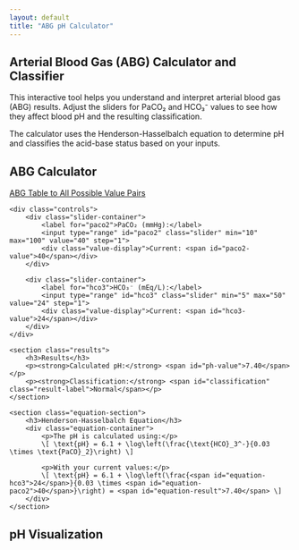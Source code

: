 ```yaml
---
layout: default
title: "ABG pH Calculator"
---
```


<article class="intro">
    <h1>Arterial Blood Gas (ABG) Calculator and Classifier</h1>
    <p>This interactive tool helps you understand and interpret arterial blood gas (ABG) results. Adjust the sliders for PaCO₂ and HCO₃⁻ values to see how they affect blood pH and the resulting classification.</p>
    <p>The calculator uses the Henderson-Hasselbalch equation to determine pH and classifies the acid-base status based on your inputs.</p>
</article>

<section class="calculator-section">
    <h2>ABG Calculator</h2>
    <p><a href="abg_table.html">ABG Table to All Possible Value Pairs</a></p>

    <div class="controls">
        <div class="slider-container">
            <label for="paco2">PaCO₂ (mmHg):</label>
            <input type="range" id="paco2" class="slider" min="10" max="100" value="40" step="1">
            <div class="value-display">Current: <span id="paco2-value">40</span></div>
        </div>
        
        <div class="slider-container">
            <label for="hco3">HCO₃⁻ (mEq/L):</label>
            <input type="range" id="hco3" class="slider" min="5" max="50" value="24" step="1">
            <div class="value-display">Current: <span id="hco3-value">24</span></div>
        </div>
    </div>

    <section class="results">
        <h3>Results</h3>
        <p><strong>Calculated pH:</strong> <span id="ph-value">7.40</span></p>
        <p><strong>Classification:</strong> <span id="classification" class="result-label">Normal</span></p>
    </section>

    <section class="equation-section">
        <h3>Henderson-Hasselbalch Equation</h3>
        <div class="equation-container">
            <p>The pH is calculated using:</p>
            \[ \text{pH} = 6.1 + \log\left(\frac{\text{HCO}_3^-}{0.03 \times \text{PaCO}_2}\right) \]
            
            <p>With your current values:</p>
            \[ \text{pH} = 6.1 + \log\left(\frac{<span id="equation-hco3">24</span>}{0.03 \times <span id="equation-paco2">40</span>}\right) = <span id="equation-result">7.40</span> \]
        </div>
    </section>
</section>

<section class="graph-section">
    <h2>pH Visualization</h2>
    <div id="graph"></div>
</section>

<!-- Load libraries -->
<link rel="stylesheet" href="_css/graph-components.css">
<script src="https://cdn.plot.ly/plotly-latest.min.js"></script>
<script src="https://polyfill.io/v3/polyfill.min.js?features=es6"></script>
<script id="MathJax-script" async src="https://cdn.jsdelivr.net/npm/mathjax@3/es5/tex-mml-chtml.js"></script>
<script src="abg-simulator.js"></script>
<script src="js/abg-background.js"></script>

<script>
// This script would update the equation values when sliders change
document.addEventListener('DOMContentLoaded', function() {
    const paco2Slider = document.getElementById('paco2');
    const hco3Slider = document.getElementById('hco3');
    
    function updateEquation() {
        document.getElementById('equation-paco2').textContent = paco2Slider.value;
        document.getElementById('equation-hco3').textContent = hco3Slider.value;
        // The pH result will be updated by your existing calculator logic
    }
    
    paco2Slider.addEventListener('input', updateEquation);
    hco3Slider.addEventListener('input', updateEquation);
});
</script>
